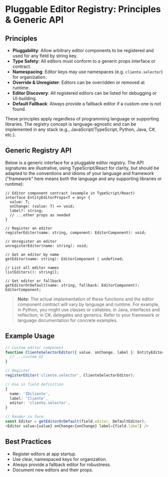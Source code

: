 # Pluggable Editor Registry: Principles & Generic API

## Principles

- **Pluggability**: Allow arbitrary editor components to be registered and used for any field by string key.
- **Type Safety**: All editors must conform to a generic props interface or contract.
- **Namespacing**: Editor keys may use namespaces (e.g. `cliente.selector`) for organization.
- **Override & Unregister**: Editors can be overridden or removed at runtime.
- **Editor Discovery**: All registered editors can be listed for debugging or UI-building.
- **Default Fallback**: Always provide a fallback editor if a custom one is not found.

These principles apply regardless of programming language or supporting libraries. The registry concept is language-agnostic and can be implemented in any stack (e.g., JavaScript/TypeScript, Python, Java, C#, etc.).

## Generic Registry API

Below is a generic interface for a pluggable editor registry. The API signatures are illustrative, using TypeScript/React for clarity, but should be adapted to the conventions and idioms of your language and framework ("framework" here means both the language and any supporting libraries or runtime):

```pseudo
// Editor component contract (example in TypeScript/React)
interface EntityEditorProps<T = any> {
  value: T;
  onChange: (value: T) => void;
  label?: string;
  // ...other props as needed
}

// Register an editor
registerEditor(name: string, component: EditorComponent): void;

// Unregister an editor
unregisterEditor(name: string): void;

// Get an editor by name
getEditor(name: string): EditorComponent | undefined;

// List all editor names
listEditors(): string[];

// Get editor or fallback
getEditorOrDefault(name: string, fallback: EditorComponent): EditorComponent;
```

> **Note:** The actual implementation of these functions and the editor component contract will vary by language and runtime. For example, in Python, you might use classes or callables; in Java, interfaces and reflection; in C#, delegates and generics. Refer to your framework or language documentation for concrete examples.

## Example Usage

```ts
// Custom editor component
function ClienteSelectorEditor({ value, onChange, label }: EntityEditorProps<string>) {
  // ...custom UI
}

// Register
registerEditor('cliente.selector', ClienteSelectorEditor);

// Use in field definition
{
  name: 'IDcliente',
  label: 'Cliente',
  editor: 'cliente.selector',
}

// Render in form
const Editor = getEditorOrDefault(field.editor, DefaultEditor);
<Editor value={value} onChange={onChange} label={field.label} />
```

## Best Practices
- Register editors at app startup.
- Use clear, namespaced keys for organization.
- Always provide a fallback editor for robustness.
- Document new editors and their props.
